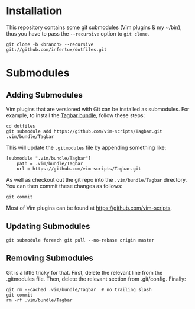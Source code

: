 Installation
============

This repository contains some git submodules (Vim plugins & my ~/bin), thus you
have to pass the `--recursive` option to `git clone`.

    git clone -b <branch> --recursive git://github.com/infertux/dotfiles.git


Submodules
==========

Adding Submodules
-----------------

Vim plugins that are versioned with Git can be installed as submodules.
For example, to install the [Tagbar bundle][Tagbar], follow these steps:

    cd dotfiles
    git submodule add https://github.com/vim-scripts/Tagbar.git .vim/bundle/Tagbar

This will update the `.gitmodules` file by appending something like:

    [submodule ".vim/bundle/Tagbar"]
        path = .vim/bundle/Tagbar
        url = https://github.com/vim-scripts/Tagbar.git

As well as checkout out the git repo into the
`.vim/bundle/Tagbar` directory. You can then commit these changes
as follows:

    git commit

Most of Vim plugins can be found at https://github.com/vim-scripts.

Updating Submodules
-------------------

    git submodule foreach git pull --no-rebase origin master

Removing Submodules
-------------------

Git is a little tricky for that.
First, delete the relevant line from the .gitmodules file.
Then, delete the relevant section from .git/config.
Finally:

    git rm --cached .vim/bundle/Tagbar  # no trailing slash
    git commit
    rm -rf .vim/bundle/Tagbar


[Tagbar]: https://github.com/vim-scripts/Tagbar

